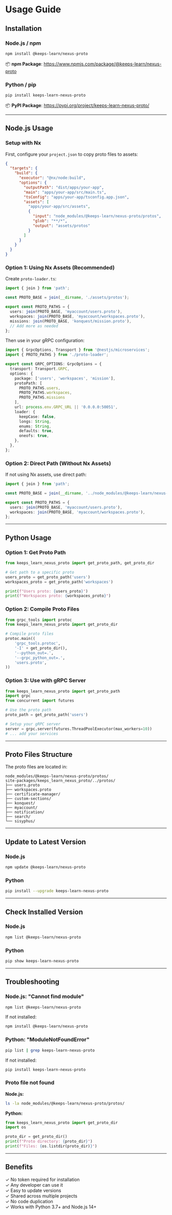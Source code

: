 # Usage Guide

## Installation

### Node.js / npm

```bash
npm install @keeps-learn/nexus-proto
```

📦 **npm Package**: https://www.npmjs.com/package/@keeps-learn/nexus-proto

### Python / pip

```bash
pip install keeps-learn-nexus-proto
```

📦 **PyPI Package**: https://pypi.org/project/keeps-learn-nexus-proto/

---

## Node.js Usage

### Setup with Nx

First, configure your `project.json` to copy proto files to assets:

```json
{
  "targets": {
    "build": {
      "executor": "@nx/node:build",
      "options": {
        "outputPath": "dist/apps/your-app",
        "main": "apps/your-app/src/main.ts",
        "tsConfig": "apps/your-app/tsconfig.app.json",
        "assets": [
          "apps/your-app/src/assets",
          {
            "input": "node_modules/@keeps-learn/nexus-proto/protos",
            "glob": "**/*",
            "output": "assets/protos"
          }
        ]
      }
    }
  }
}
```

### Option 1: Using Nx Assets (Recommended)

Create `proto-loader.ts`:

```typescript
import { join } from 'path';

const PROTO_BASE = join(__dirname, './assets/protos');

export const PROTO_PATHS = {
  users: join(PROTO_BASE, 'myaccount/users.proto'),
  workspaces: join(PROTO_BASE, 'myaccount/workspaces.proto'),
  missions: join(PROTO_BASE, 'konquest/mission.proto'),
  // Add more as needed
};
```

Then use in your gRPC configuration:

```typescript
import { GrpcOptions, Transport } from '@nestjs/microservices';
import { PROTO_PATHS } from './proto-loader';

export const GRPC_OPTIONS: GrpcOptions = {
  transport: Transport.GRPC,
  options: {
    package: ['users', 'workspaces', 'mission'],
    protoPath: [
      PROTO_PATHS.users,
      PROTO_PATHS.workspaces,
      PROTO_PATHS.missions
    ],
    url: process.env.GRPC_URL || '0.0.0.0:50051',
    loader: {
      keepCase: false,
      longs: String,
      enums: String,
      defaults: true,
      oneofs: true,
    },
  },
};
```

### Option 2: Direct Path (Without Nx Assets)

If not using Nx assets, use direct path:

```typescript
import { join } from 'path';

const PROTO_BASE = join(__dirname, '../node_modules/@keeps-learn/nexus-proto/protos');

export const PROTO_PATHS = {
  users: join(PROTO_BASE, 'myaccount/users.proto'),
  workspaces: join(PROTO_BASE, 'myaccount/workspaces.proto'),
};
```

---

## Python Usage

### Option 1: Get Proto Path

```python
from keeps_learn_nexus_proto import get_proto_path, get_proto_dir

# Get path to a specific proto
users_proto = get_proto_path('users')
workspaces_proto = get_proto_path('workspaces')

print(f"Users proto: {users_proto}")
print(f"Workspaces proto: {workspaces_proto}")
```

### Option 2: Compile Proto Files

```python
from grpc_tools import protoc
from keeps_learn_nexus_proto import get_proto_dir

# Compile proto files
protoc.main((
    'grpc_tools.protoc',
    '-I' + get_proto_dir(),
    '--python_out=.',
    '--grpc_python_out=.',
    'users.proto',
))
```

### Option 3: Use with gRPC Server

```python
from keeps_learn_nexus_proto import get_proto_path
import grpc
from concurrent import futures

# Use the proto path
proto_path = get_proto_path('users')

# Setup your gRPC server
server = grpc.server(futures.ThreadPoolExecutor(max_workers=10))
# ... add your services
```

---

## Proto Files Structure

The proto files are located in:

```
node_modules/@keeps-learn/nexus-proto/protos/
site-packages/keeps_learn_nexus_proto/../protos/
├── users.proto
├── workspaces.proto
├── certificate-manager/
├── custom-sections/
├── konquest/
├── myaccount/
├── notification/
├── search/
└── sisyphus/
```

---

## Update to Latest Version

### Node.js
```bash
npm update @keeps-learn/nexus-proto
```

### Python
```bash
pip install --upgrade keeps-learn-nexus-proto
```

---

## Check Installed Version

### Node.js
```bash
npm list @keeps-learn/nexus-proto
```

### Python
```bash
pip show keeps-learn-nexus-proto
```

---

## Troubleshooting

### Node.js: "Cannot find module"

```bash
npm list @keeps-learn/nexus-proto
```

If not installed:
```bash
npm install @keeps-learn/nexus-proto
```

### Python: "ModuleNotFoundError"

```bash
pip list | grep keeps-learn-nexus-proto
```

If not installed:
```bash
pip install keeps-learn-nexus-proto
```

### Proto file not found

**Node.js:**
```bash
ls -la node_modules/@keeps-learn/nexus-proto/protos/
```

**Python:**
```python
from keeps_learn_nexus_proto import get_proto_dir
import os

proto_dir = get_proto_dir()
print(f"Proto directory: {proto_dir}")
print(f"Files: {os.listdir(proto_dir)}")
```

---

## Benefits

✓ No token required for installation  
✓ Any developer can use it  
✓ Easy to update versions  
✓ Shared across multiple projects  
✓ No code duplication  
✓ Works with Python 3.7+ and Node.js 14+  

